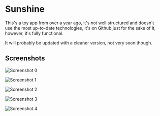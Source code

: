 # Sunshine
This's a toy app from over a year ago, it's not well structured and doesn't use the most up-to-date technologies, it's on Github just for the sake of it, however, it's fully functional.

It will probably be updated with a cleaner version, not very soon though.

## Screenshots

![Screenshot 0](https://github.com/AhmedMouradDev/Sunshine/blob/master/images/Untitled-1.jpg?raw=true)

![Screenshot 1](https://github.com/AhmedMouradDev/Sunshine/blob/master/images/17198871_797200907101275_1471242517_n.png?raw=true)

![Screenshot 2](https://github.com/AhmedMouradDev/Sunshine/blob/master/images/17160551_797200917101274_70550003_n.png?raw=true)

![Screenshot 3](https://github.com/AhmedMouradDev/Sunshine/blob/master/images/17197927_797200947101271_332380955_n.png?raw=true)

![Screenshot 4](https://github.com/AhmedMouradDev/Sunshine/blob/master/images/Capture.PNG?raw=true)
